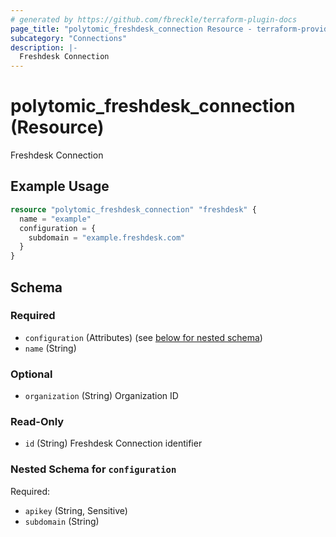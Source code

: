 ```yaml
---
# generated by https://github.com/fbreckle/terraform-plugin-docs
page_title: "polytomic_freshdesk_connection Resource - terraform-provider-polytomic"
subcategory: "Connections"
description: |-
  Freshdesk Connection
---
```


# polytomic_freshdesk_connection (Resource)

Freshdesk Connection

## Example Usage

```terraform
resource "polytomic_freshdesk_connection" "freshdesk" {
  name = "example"
  configuration = {
    subdomain = "example.freshdesk.com"
  }
}
```

<!-- schema generated by tfplugindocs -->
## Schema

### Required

- `configuration` (Attributes) (see [below for nested schema](#nestedatt--configuration))
- `name` (String)

### Optional

- `organization` (String) Organization ID

### Read-Only

- `id` (String) Freshdesk Connection identifier

<a id="nestedatt--configuration"></a>
### Nested Schema for `configuration`

Required:

- `apikey` (String, Sensitive)
- `subdomain` (String)


